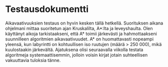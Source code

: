 # Testausdokumentti

Aikavaativuuksien testaus on hyvin kesken tällä hetkellä. Suorituksen aikana ohjelmani mittaa suoritetun ajan Kruskalilta, A*:lta
ja leveyshaulta. Olen käyttänyt aikoja tarkistaakseni, että A* toimii järkevästi ja hahmottaakseni suunnilleen algoritmien aikavaativuudet.
A* on huomattavasti nopeampi yleensä, kun labyrintti on kohtuullisen iso ruutujen (määrä > 250 000), mikä kuulostaakin järkevältä.
Ajatuksena olisi seuraavalla viikolla testata algoritmeja systemaattisemmin, jolloin voisin kirjat jotain suhteellisen vakuuttavia 
tuloksia tänne. 
